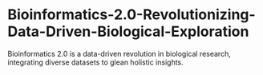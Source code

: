 # Bioinformatics-2.0-Revolutionizing-Data-Driven-Biological-Exploration
Bioinformatics 2.0 is a data-driven revolution in biological research, integrating diverse datasets to glean holistic insights. 
